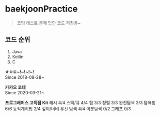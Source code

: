  # baekjoonPractice
>코딩 테스트 문제 답안 코드 저장용~  

## 코드 순위  
1. Java
2. Kotlin
3. C

**ㅎㅇㅌ~!~!~!~!**  
Since 2018-08-28~

**카카오 코테**  
Since 2020-03-21~

**프로그래머스 고득점 Kit**
해시 4/4
스택/큐 4/4
힙 3/3
정렬 3/3
완전탐색 3/3
탐욕법 6/6
동적계획법 2/4
깊이/너비 우선 탐색 4/4
이분탐색 0/2
그래프 0/3
